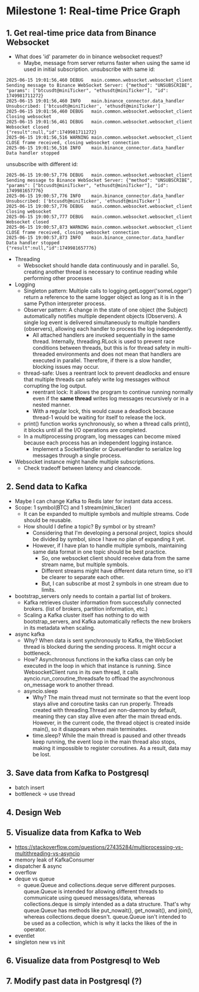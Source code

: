 # Milestone 1: Real-time Price Graph

## 1. Get real-time price data from Binance Websocket
- What does 'id' parameter do in binance websocket request?
  - Maybe, message from server returns faster when using the same id used in initial subscription.
unsubscribe with same id:
```
2025-06-15 19:01:56,460 DEBUG	main.common.websocket.websocket_client 	 Sending message to Binance WebSocket Server: {"method": "UNSUBSCRIBE", "params": ["btcusdt@miniTicker", "ethusdt@miniTicker"], "id": 1749981711272}
2025-06-15 19:01:56,460 INFO	main.binance_connector.data_handler 	 Unsubscribed: ['btcusdt@miniTicker', 'ethusdt@miniTicker']
2025-06-15 19:01:56,460 DEBUG	main.common.websocket.websocket_client 	 Closing websocket
2025-06-15 19:01:56,461 DEBUG	main.common.websocket.websocket_client 	 Websocket closed
{"result":null,"id":1749981711272}
2025-06-15 19:01:56,516 WARNING	main.common.websocket.websocket_client 	 CLOSE frame received, closing websocket connection
2025-06-15 19:01:56,516 INFO	main.binance_connector.data_handler 	 Data handler stopped
```

unsubscribe with different id:
```
2025-06-15 19:00:57,776 DEBUG	main.common.websocket.websocket_client 	 Sending message to Binance WebSocket Server: {"method": "UNSUBSCRIBE", "params": ["btcusdt@miniTicker", "ethusdt@miniTicker"], "id": 1749981657776}
2025-06-15 19:00:57,776 INFO	main.binance_connector.data_handler 	 Unsubscribed: ['btcusdt@miniTicker', 'ethusdt@miniTicker']
2025-06-15 19:00:57,776 DEBUG	main.common.websocket.websocket_client 	 Closing websocket
2025-06-15 19:00:57,777 DEBUG	main.common.websocket.websocket_client 	 Websocket closed
2025-06-15 19:00:57,873 WARNING	main.common.websocket.websocket_client 	 CLOSE frame received, closing websocket connection
2025-06-15 19:00:57,873 INFO	main.binance_connector.data_handler 	 Data handler stopped
{"result":null,"id":1749981657776}
```

- Threading
  - Websocket should handle data continuously and in parallel. So, creating another thread is necessary to continue reading while performing other processes
- Logging
  - Singleton pattern: Multiple calls to logging.getLogger('someLogger') return a reference to the same logger object as long as it is in the same Python interpreter process.
  - Observer pattern: A change in the state of one object (the Subject) automatically notifies multiple dependent objects (Observers). A single log event is delivered simultaneously to multiple handlers (observers), allowing each handler to process the log independently.
    - All attached handlers are invoked sequentially in the same thread. Internally, threading.RLock is used to prevent race conditions between threads, but this is for thread safety in multi-threaded environments and does not mean that handlers are executed in parallel. Therefore, if there is a slow handler, blocking issues may occur.
  - thread-safe: Uses a reentrant lock to prevent deadlocks and ensure that multiple threads can safely write log messages without corrupting the log output.
    - reentrant lock: It allows the program to continue running normally even if the **same thread** writes log messages recursively or in a nested manner.
    - With a regular lock, this would cause a deadlock because thread-1 would be waiting for itself to release the lock.
  - print() function works synchronously, so when a thread calls print(), it blocks until all the I/O operations are completed.
  - In a multiprocessing program, log messages can become mixed because each process has an independent logging instance.
    - Implement a SocketHandler or QueueHandler to serialize log messages through a single process.
- Websocket instance might handle multiple subscriptions. 
  - Check tradeoff between latency and cleancode. 
## 2. Send data to Kafka
- Maybe I can change Kafka to Redis later for instant data access.
- Scope: 1 symbol(BTC) and 1 stream(mini_tikcer) 
  - It can be expanded to multiple symbols and multiple streams. Code should be reusable.
  - How should I define a topic? By symbol or by stream?
    - Considering that I'm developing a personal project, topics should be divided by symbol, since I have no plan of expanding it yet.
    - However, if I have plan to handle multiple symbols, maintaining same data format in one topic should be best practice.
      - So, one websocket client should receive data from the same stream name, but multiple symbols.
      - Different streams might have different data return time, so it'll be clearer to separate each other.
      - But, I can subscribe at most 2 symbols in one stream due to limits. 
- bootstrap_servers only needs to contain a partial list of brokers. 
  - Kafka retrieves cluster information from successfully connected brokers. (list of brokers, partition information, etc.)
  - Scaling a Kafka cluster itself has nothing to do with bootstrap_servers, and Kafka automatically reflects the new brokers in its metadata when scaling.
- async kafka
  - Why? When data is sent synchronously to Kafka, the WebSocket thread is blocked during the sending process. It might occur a bottleneck.
  - How? Asynchronous functions in the kafka class can only be executed in the loop in which that instance is running. Since WebsocketClient runs in its own thread, it calls ayncio.run_coroutine_threadsafe to offload the asynchronous on_message work to another thread.
  - asyncio.sleep
    - Why? The main thread must not terminate so that the event loop stays alive and coroutine tasks can run properly. Threads created with threading.Thread are non-daemon by default, meaning they can stay alive even after the main thread ends. However, in the current code, the thread object is created inside main(), so it disappears when main terminates. 
    - time.sleep? While the main thread is paused and other threads keep running, the event loop in the main thread also stops, making it impossible to register coroutines. As a result, data may be lost.
## 3. Save data from Kafka to Postgresql
- batch insert
- bottleneck -> use thread
## 4. Design Web

## 5. Visualize data from Kafka to Web
- https://stackoverflow.com/questions/27435284/multiprocessing-vs-multithreading-vs-asyncio
- memory leak of KafkaConsumer
- dispatcher & async
- overflow
- deque vs queue
  - queue.Queue and collections.deque serve different purposes. queue.Queue is intended for allowing different threads to communicate using queued messages/data, whereas collections.deque is simply intended as a data structure. That's why queue.Queue has methods like put_nowait(), get_nowait(), and join(), whereas collections.deque doesn't. queue.Queue isn't intended to be used as a collection, which is why it lacks the likes of the in operator.
- eventlet
- singleton new vs init
## 6. Visualize data from Postgresql to Web

## 7. Modify past data in Postgresql (?)